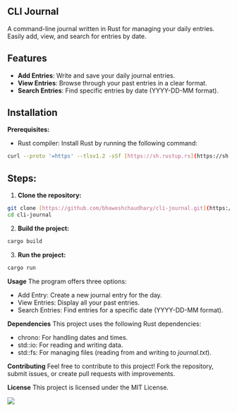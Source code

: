 ## CLI Journal

A command-line journal written in Rust for managing your daily entries. Easily add, view, and search for entries by date.

## Features

- **Add Entries**: Write and save your daily journal entries.
- **View Entries**: Browse through your past entries in a clear format.
- **Search Entries**: Find specific entries by date (YYYY-DD-MM format).

## Installation

**Prerequisites:**

- Rust compiler: Install Rust by running the following command:

```bash
curl --proto '=https' --tlsv1.2 -sSf [https://sh.rustup.rs](https://sh.rustup.rs) | sh
```

## Steps:

1. **Clone the repository:**

```bash
git clone [https://github.com/bhaweshchaudhary/cli-journal.git](https://github.com/bhaweshchaudhary/cli-journal.git)
cd cli-journal
```

2. **Build the project:**

```bash
cargo build
```

3. **Run the project:**

```bash
cargo run
```

**Usage**
The program offers three options:

- Add Entry: Create a new journal entry for the day.
- View Entries: Display all your past entries.
- Search Entries: Find entries for a specific date (YYYY-DD-MM format).

**Dependencies**
This project uses the following Rust dependencies:

- chrono: For handling dates and times.
- std::io: For reading and writing data.
- std::fs: For managing files (reading from and writing to _journal.txt_).

**Contributing**
Feel free to contribute to this project! Fork the repository, submit issues, or create pull requests with improvements.

**License**
This project is licensed under the MIT License.

![](https://ibb.co/pRJdVZR)
